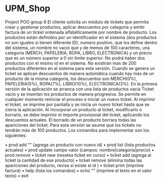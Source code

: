 # UPM_Shop
Project POO group 8
El cliente solicita un módulo de tickets que permita crear y gestionar productos, aplicar
descuentos por categoría y emitir factura de un ticket ordenada alfabéticamente por nombre
de producto.
Los productos están definidos por un identificador en el sistema (dos productos no son iguales
si tienen diferente ID), numero positivo, que los define dentro del sistema, un nombre no vacío
que y de menos de 100 caracteres, una categoría (MERCH, PAPELERIA, ROPA, LIBRO,
ELECTRONICA) y un precio que es un número superior a 0 sin límite superior. No podrá haber
dos productos con el mismo id en el sistema. No existirán mas de 200 productos diferentes en
el sistema para esta versión.
Cuando se genera un ticket se aplican descuentos de manera automática cuando hay más de un
producto de la misma categoría, los descuentos son MERCH(0%), PAPELERIA(5%), ROPA(7%),
LIBRO(10%), ELECTRONICA(3%).
En la primera versión de la aplicación se arranca con una lista de productos vacía Ticket vacío y
se insertan los productos de manera progresiva. Se permite en cualquier momento reiniciar el
proceso e iniciar un nuevo ticket. Al imprimir el ticket, se imprime por pantalla y se inicia un
nuevo ticket hasta que se cierra la aplicación. Al incorporar un producto al ticket, modificarlo o
borrarlo, se debe imprimir el importe provisional del ticket, aplicando los descuentos actuales.
El borrado de un producto borrara todas las apariciones del ticket. Para esta versión se asume
que los tickets no tendrán más de 100 productos.
Los comandos para implementar son los siguientes:

• prod add <id> "<nombre>" <categoria> <precio> (agrega un producto con nuevo id)
• prod list (lista productos actuales)
• prod update <id> campo valor (campos: nombre|categoria|precio)
• prod remove <id>
• ticket new (resetea ticket en curso)
• ticket add <prodId> <cantidad> (agrega al ticket la cantidad de ese producto)
• ticket remove <prodId> (elimina todas las apariciones del producto, revisa si existe el id )
• ticket print (imprime factura)
• help (lista los comandos)
• echo “<texto>” (imprime el texto en el valor texto)
• exit